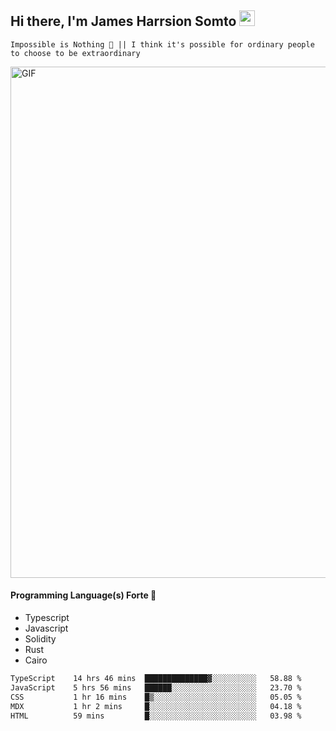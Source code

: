 ## Hi there, I'm James Harrsion Somto <img src="https://media.giphy.com/media/hvRJCLFzcasrR4ia7z/giphy.gif" width="25px">

`Impossible is Nothing 🚀 || I think it's possible for ordinary people to choose to be extraordinary`

 
<img align="center" alt="GIF" src="https://github.com/Gapur/Gapur/blob/master/coding.gif?raw=true" width="818px" height="818px" />


#### Programming Language(s) Forte 🚀
- Typescript
- Javascript
- Solidity
- Rust
- Cairo



<!--START_SECTION:waka-->

```txt
TypeScript    14 hrs 46 mins  ██████████████▓░░░░░░░░░░   58.88 %
JavaScript    5 hrs 56 mins   ██████░░░░░░░░░░░░░░░░░░░   23.70 %
CSS           1 hr 16 mins    █▒░░░░░░░░░░░░░░░░░░░░░░░   05.05 %
MDX           1 hr 2 mins     █░░░░░░░░░░░░░░░░░░░░░░░░   04.18 %
HTML          59 mins         █░░░░░░░░░░░░░░░░░░░░░░░░   03.98 %
```

<!--END_SECTION:waka-->
<br />
<br />
<br />







